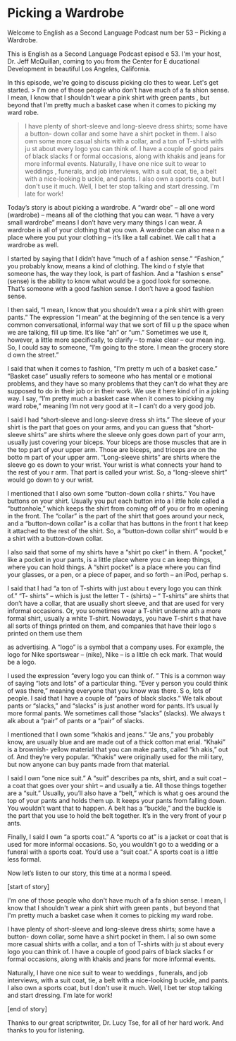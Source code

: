 # Picking a Wardrobe

Welcome to English as a Second Language Podcast num ber 53 – Picking a Wardrobe.

This is English as a Second Language Podcast episod e 53. I'm your host, Dr. Jeff McQuillan, coming to you from the Center for E ducational Development in beautiful Los Angeles, California.

In this episode, we're going to discuss picking clo thes to wear. Let's get started. > I'm one of those people who don't have much of a fa shion sense. I mean, I know that I shouldn't wear a pink shirt with green pants , but beyond that I'm pretty much a basket case when it comes to picking my ward robe.
> I have plenty of short-sleeve and long-sleeve dress  shirts; some have a button- down collar and some have a shirt pocket in them. I  also own some more casual shirts with a collar, and a ton of T-shirts with ju st about every logo you can think of. I have a couple of good pairs of black slacks f or formal occasions, along with khakis and jeans for more informal events.
> Naturally, I have one nice suit to wear to weddings , funerals, and job interviews, with a suit coat, tie, a belt with a nice-looking b uckle, and pants. I also own a sports coat, but I don't use it much. Well, I bet ter stop talking and start dressing. I'm late for work!

Today’s story is about picking a wardrobe. A “wardr obe” – all one word (wardrobe) – means all of the clothing that you can  wear. “I have a very small wardrobe” means I don’t have very many things I can  wear. A wardrobe is all of your clothing that you own. A wardrobe can also mea n a place where you put your clothing – it’s like a tall cabinet. We call t hat a wardrobe as well.

I started by saying that I didn’t have “much of a f ashion sense.” “Fashion,” you probably know, means a kind of clothing. The kind o f style that someone has, the way they look, is part of fashion. And a “fashion s ense” (sense) is the ability to know what would be a good look for someone. That’s someone with a good fashion sense. I don’t have a good fashion sense.

I then said, “I mean, I know that you shouldn’t wea r a pink shirt with green pants.” The expression “I mean” at the beginning of the sen tence is a very common conversational, informal way that we sort of fill u p the space when we are talking, fill up time. It’s like “ah” or “um.” Sometimes we use it, however, a little more specifically, to clarify – to make clear – our mean ing. So, I could say to someone, “I’m going to the store. I mean the grocery store d own the street.”

I said that when it comes to fashion, “I’m pretty m uch of a basket case.” “Basket case” usually refers to someone who has mental or e motional problems, and they have so many problems that they can’t do what they are supposed to do in their job or in their work. We use it here kind of in a joking way. I say, “I’m pretty much a basket case when it comes to picking my ward robe,” meaning I’m not very good at it – I can’t do a very good job.

I said I had “short-sleeve and long-sleeve dress sh irts.” The sleeve of your shirt is the part that goes on your arms, and you can guess that “short-sleeve shirts” are shirts where the sleeve only goes down part of your  arm, usually just covering your biceps. Your biceps are those muscles that are  in the top part of your upper arm. Those are biceps, and triceps are on the botto m part of your upper arm. “Long-sleeve shirts” are shirts where the sleeve go es down to your wrist. Your wrist is what connects your hand to the rest of you r arm. That part is called your wrist. So, a “long-sleeve shirt” would go down to y our wrist.

I mentioned that I also own some “button-down colla r shirts.” You have buttons on your shirt. Usually you put each button into a l ittle hole called a “buttonhole,” which keeps the shirt from coming off of you or fro m opening in the front. The “collar” is the part of the shirt that goes around your neck, and a “button-down collar” is a collar that has buttons in the front t hat keep it attached to the rest of the shirt. So, a “button-down collar shirt” would b e a shirt with a button-down collar.

I also said that some of my shirts have a “shirt po cket” in them. A “pocket,” like a pocket in your pants, is a little place where you c an keep things, where you can hold things. A “shirt pocket” is a place where you can find your glasses, or a pen, or a piece of paper, and so forth – an iPod, perhap s.

I said that I had “a ton of T-shirts with just abou t every logo you can think of.” “T- shirts” – which is just the letter T - (shirts) – “ T-shirts” are shirts that don’t have a collar, that are usually short sleeve, and that are  used for very informal occasions. Or, you sometimes wear a T-shirt underne ath a more formal shirt, usually a white T-shirt. Nowadays, you have T-shirt s that have all sorts of things printed on them, and companies that have their logo s printed on them use them

as advertising. A “logo” is a symbol that a company  uses. For example, the logo for Nike sportswear – (nike), Nike – is a little ch eck mark. That would be a logo.

I used the expression “every logo you can think of. ” This is a common way of saying “lots and lots” of a particular thing. “Ever y person you could think of was there,” meaning everyone that you know was there. S o, lots of people. I said that I have a couple of “pairs of black slacks.” We talk  about pants or “slacks,” and “slacks” is just another word for pants. It’s usual ly more formal pants. We sometimes call those “slacks” (slacks). We always t alk about a “pair” of pants or a “pair” of slacks.

I mentioned that I own some “khakis and jeans.” “Je ans,” you probably know, are usually blue and are made out of a thick cotton mat erial. “Khaki” is a brownish- yellow material that you can make pants, called “kh akis,” out of. And they’re very popular. “Khakis” were originally used for the mili tary, but now anyone can buy pants made from that material.

I said I own “one nice suit.” A “suit” describes pa nts, shirt, and a suit coat – a coat that goes over your shirt – and usually a tie. All those things together are a “suit.” Usually, you’ll also have a “belt,” which is what g oes around the top of your pants and holds them up. It keeps your pants from falling  down. You wouldn’t want that to happen. A belt has a “buckle,” and the buckle is  the part that you use to hold the belt together. It’s in the very front of your p ants.

Finally, I said I own “a sports coat.” A “sports co at” is a jacket or coat that is used for more informal occasions. So, you wouldn’t go to  a wedding or a funeral with a sports coat. You’d use a “suit coat.” A sports coat  is a little less formal.

Now let’s listen to our story, this time at a norma l speed.

[start of story]

I'm one of those people who don't have much of a fa shion sense. I mean, I know that I shouldn't wear a pink shirt with green pants , but beyond that I'm pretty much a basket case when it comes to picking my ward robe.

I have plenty of short-sleeve and long-sleeve dress  shirts; some have a button- down collar, some have a shirt pocket in them. I al so own some more casual shirts with a collar, and a ton of T-shirts with ju st about every logo you can think of. I have a couple of good pairs of black slacks f or formal occasions, along with khakis and jeans for more informal events.

Naturally, I have one nice suit to wear to weddings , funerals, and job interviews, with a suit coat, tie, a belt with a nice-looking b uckle, and pants. I also own a sports coat, but I don't use it much. Well, I bet ter stop talking and start dressing. I'm late for work!

[end of story]

Thanks to our great scriptwriter, Dr. Lucy Tse, for  all of her hard work. And thanks to you for listening.





